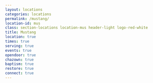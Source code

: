 ```yaml
---
layout: locations
categories: locations
permalink: /mustang/
location-id: mus
class: section-locations location-mus header-light logo-red-white
title: Mustang
location: true
times: true
serving: true
events: true
opendoor: true
chazown: true
baptism: true
restore: true
connect: true
---
```

